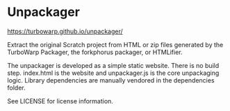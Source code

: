 # Unpackager

https://turbowarp.github.io/unpackager/

Extract the original Scratch project from HTML or zip files generated by the TurboWarp Packager, the forkphorus packager, or HTMLifier.

The unpackager is developed as a simple static website. There is no build step. index.html is the website and unpackager.js is the core unpackaging logic. Library dependencies are manually vendored in the dependencies folder.

See LICENSE for license information.
